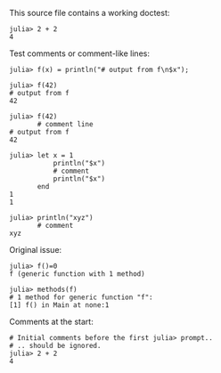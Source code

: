 This source file contains a working doctest:

```jldoctest
julia> 2 + 2
4
```

Test comments or comment-like lines:

```jldoctest
julia> f(x) = println("# output from f\n$x");

julia> f(42)
# output from f
42

julia> f(42)
       # comment line
# output from f
42
```

```jldoctest
julia> let x = 1
           println("$x")
           # comment
           println("$x")
       end
1
1

julia> println("xyz")
       # comment
xyz
```

Original issue:

```jldoctest
julia> f()=0
f (generic function with 1 method)

julia> methods(f)
# 1 method for generic function "f":
[1] f() in Main at none:1
```

Comments at the start:

```jldoctest
# Initial comments before the first julia> prompt..
# .. should be ignored.
julia> 2 + 2
4
```